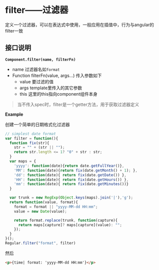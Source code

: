 # filter——过滤器

定义一个过滤器，可以在表达式中使用，一般应用在插值中，行为与angular的filter一致

## 接口说明

__`Component.filter(name, filterFn)`__

  - name 过滤器名如`format`
  - Function filterFn(value, args...) 传入参数如下<br>
    - value 要过滤的值
    - args  template里传入的其它参数
    - this 这里的this指向component组件本身

> 当不传入spec时，filter是一个getter方法，用于获取过滤器定义



__Example__

创建一个简单的日期格式化过滤器

```javascript
// simplest date format
var filter = function(){
  function fix(str){
    str = "" + (str || "");
    return str.length <= 1? "0" + str : str;
  }
  var maps = {
    'yyyy': function(date){return date.getFullYear()},
    'MM': function(date){return fix(date.getMonth() + 1); },
    'dd': function(date){ return fix(date.getDate()) },
    'HH': function(date){ return fix(date.getHours()) },
    'mm': function(date){ return fix(date.getMinutes())}
  }

  var trunk = new RegExp(Object.keys(maps).join('|'),'g');
  return function(value, format){
    format = format || "yyyy-MM-dd HH:mm";
    value = new Date(value);

    return format.replace(trunk, function(capture){
      return maps[capture]? maps[capture](value): "";
    });
  }
}();
Regular.filter("format", filter)

```

然后

```html
<p>{time| format: 'yyyy-MM-dd HH:mm'}</p>

```





